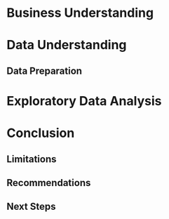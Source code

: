 # Business Understanding
# Data Understanding
## Data Preparation
# Exploratory Data Analysis
# Conclusion
## Limitations
## Recommendations
## Next Steps
